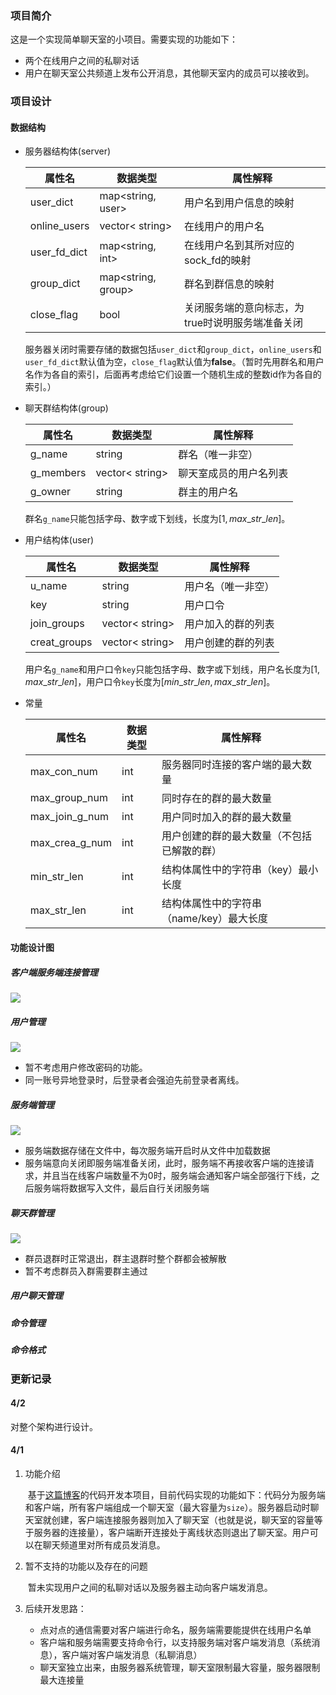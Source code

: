 ### 项目简介
这是一个实现简单聊天室的小项目。需要实现的功能如下：
* 两个在线用户之间的私聊对话
* 用户在聊天室公共频道上发布公开消息，其他聊天室内的成员可以接收到。

### 项目设计

#### 数据结构

* 服务器结构体(server)

  | 属性名       | 数据类型           | 属性解释                                         |
  | ------------ | ------------------ | ------------------------------------------------ |
  | user_dict    | map<string, user>  | 用户名到用户信息的映射                           |
  | online_users | vector< string>    | 在线用户的用户名                                 |
  | user_fd_dict | map<string, int>   | 在线用户名到其所对应的sock_fd的映射              |
  | group_dict   | map<string, group> | 群名到群信息的映射                               |
  | close_flag   | bool               | 关闭服务端的意向标志，为true时说明服务端准备关闭 |

  服务器关闭时需要存储的数据包括`user_dict`和`group_dict`，`online_users`和`user_fd_dict`默认值为空，`close_flag`默认值为**false**。（暂时先用群名和用户名作为各自的索引，后面再考虑给它们设置一个随机生成的整数id作为各自的索引。）

* 聊天群结构体(group)

  | 属性名    | 数据类型        | 属性解释               |
  | --------- | --------------- | ---------------------- |
  | g_name    | string          | 群名（唯一非空）       |
  | g_members | vector< string> | 聊天室成员的用户名列表 |
  | g_owner   | string          | 群主的用户名           |

  群名`g_name`只能包括字母、数字或下划线，长度为$[1,max\_str\_len]$。

* 用户结构体(user)

  | 属性名       | 数据类型        | 属性解释           |
  | ------------ | --------------- | ------------------ |
  | u_name       | string          | 用户名（唯一非空） |
  | key          | string          | 用户口令           |
  | join_groups  | vector< string> | 用户加入的群的列表 |
  | creat_groups | vector< string> | 用户创建的群的列表 |

  用户名`g_name`和用户口令`key`只能包括字母、数字或下划线，用户名长度为$[1,max\_str\_len]$，用户口令`key`长度为$[min\_str\_len,max\_str\_len]$。

* 常量

  | 属性名         | 数据类型 | 属性解释                                   |
  | -------------- | -------- | ------------------------------------------ |
  | max_con_num    | int      | 服务器同时连接的客户端的最大数量           |
  | max_group_num  | int      | 同时存在的群的最大数量                     |
  | max_join_g_num | int      | 用户同时加入的群的最大数量                 |
  | max_crea_g_num | int      | 用户创建的群的最大数量（不包括已解散的群） |
  | min_str_len    | int      | 结构体属性中的字符串（key）最小长度        |
  | max_str_len    | int      | 结构体属性中的字符串（name/key）最大长度   |

#### 功能设计图

##### 客户端服务端连接管理

![](imgs/客户端服务端连接管理.svg)



##### 用户管理

![](imgs/用户管理.svg)

* 暂不考虑用户修改密码的功能。
* 同一账号异地登录时，后登录者会强迫先前登录者离线。

##### 服务端管理

![](imgs/服务端管理.svg)

* 服务端数据存储在文件中，每次服务端开启时从文件中加载数据
* 服务端意向关闭即服务端准备关闭，此时，服务端不再接收客户端的连接请求，并且当在线客户端数量不为0时，服务端会通知客户端全部强行下线，之后服务端将数据写入文件，最后自行关闭服务端

##### 聊天群管理

![](imgs/聊天群管理.svg)

* 群员退群时正常退出，群主退群时整个群都会被解散
* 暂不考虑群员入群需要群主通过

##### 用户聊天管理



##### 命令管理



##### 命令格式



### 更新记录

#### 4/2 

对整个架构进行设计。

#### 4/1

1. 功能介绍

   ​		基于[这篇博客](https://blog.csdn.net/weixin_38663899/article/details/87884938?utm_term=socket%E7%BC%96%E7%A8%8BC%E8%AF%AD%E8%A8%80%E5%AE%9E%E7%8E%B0%E8%81%8A%E5%A4%A9%E7%A8%8B%E5%BA%8F&utm_medium=distribute.pc_aggpage_search_result.none-task-blog-2~all~sobaiduweb~default-4-87884938&spm=3001.4430)的代码开发本项目，目前代码实现的功能如下：代码分为服务端和客户端，所有客户端组成一个聊天室（最大容量为`size`）。服务器启动时聊天室就创建，客户端连接服务器则加入了聊天室（也就是说，聊天室的容量等于服务器的连接量），客户端断开连接处于离线状态则退出了聊天室。用户可以在聊天频道里对所有成员发消息。

2. 暂不支持的功能以及存在的问题

   ​		暂未实现用户之间的私聊对话以及服务器主动向客户端发消息。

3. 后续开发思路：

   * 点对点的通信需要对客户端进行命名，服务端需要能提供在线用户名单
   * 客户端和服务端需要支持命令行，以支持服务端对客户端发消息（系统消息），客户端对客户端发消息（私聊消息）
   * 聊天室独立出来，由服务器系统管理，聊天室限制最大容量，服务器限制最大连接量